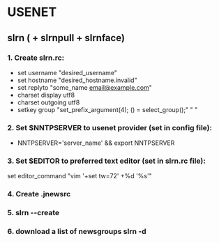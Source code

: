 # USENET
## slrn ( + slrnpull + slrnface)

### 1. Create slrn.rc:
* set username "desired_username"
* set hostname "desired_hostname.invalid"
* set replyto "some_name <email@example.com>"
* charset display utf8
* charset outgoing utf8
* setkey group "set_prefix_argument(4); () = select_group();" " "

### 2. Set $NNTPSERVER to usenet provider (set in config file):
* NNTPSERVER='server_name' && export NNTPSERVER

### 3. Set $EDITOR to preferred text editor (set in slrn.rc file):
set editor_command "vim '+set tw=72' +%d '%s'"

### 4. Create .jnewsrc

### 5. slrn --create

### 6. download a list of newsgroups slrn -d
